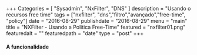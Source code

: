 +++
Categories = [
	"Sysadmin", 
	"NxFilter",
	"DNS"
]
description = "Usando o recursos free time"
tags = ["nxfilter", "dns","filtro","avançado","free-time", "policy"]
date = "2016-08-29"
publishdate = "2016-08-29"
menu = "main"
title = "NXFilter - Usando a Politica Free-Time"
featured = "nxfilter01.png"
featuredalt = ""
featuredpath = "date"
type = "post"
+++

#### A funcionalidade
